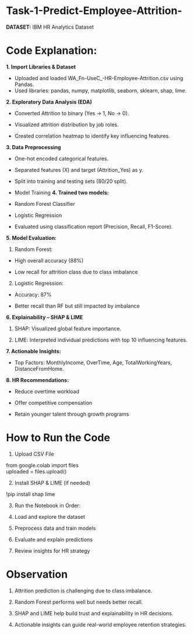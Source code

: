 # Task-1-Predict-Employee-Attrition-

**DATASET:** IBM HR Analytics Dataset

# **Code Explanation:**
**1. Import Libraries & Dataset**
- Uploaded and loaded WA_Fn-UseC_-HR-Employee-Attrition.csv using Pandas.
- Used libraries: pandas, numpy, matplotlib, seaborn, sklearn, shap, lime.

**2. Exploratory Data Analysis (EDA)**
- Converted Attrition to binary (Yes → 1, No → 0).

- Visualized attrition distribution by job roles.

- Created correlation heatmap to identify key influencing features.

**3. Data Preprocessing**
- One-hot encoded categorical features.

- Separated features (X) and target (Attrition_Yes) as y.

- Split into training and testing sets (80/20 split).

- Model Training
**4.  Trained two models:**
- Random Forest Classifier

- Logistic Regression

- Evaluated using classification report (Precision, Recall, F1-Score).

**5. Model Evaluation:**
1. Random Forest:

- High overall accuracy (88%)

- Low recall for attrition class due to class imbalance

2. Logistic Regression:

- Accuracy: 87%

- Better recall than RF but still impacted by imbalance

**6. Explainability – SHAP & LIME**
1. SHAP: Visualized global feature importance.

2. LIME: Interpreted individual predictions with top 10 influencing features.

**7. Actionable Insights:**
- Top Factors: MonthlyIncome, OverTime, Age, TotalWorkingYears, DistanceFromHome.

**8. HR Recommendations:**

- Reduce overtime workload

- Offer competitive compensation

- Retain younger talent through growth programs

# **How to Run the Code**
1. Upload CSV File

from google.colab import files  
uploaded = files.upload()

2. Install SHAP & LIME (if needed)

!pip install shap lime

3. Run the Notebook in Order:

1. Load and explore the dataset

2. Preprocess data and train models

3. Evaluate and explain predictions

4. Review insights for HR strategy

# **Observation**
1. Attrition prediction is challenging due to class imbalance.

2. Random Forest performs well but needs better recall.

3. SHAP and LIME help build trust and explainability in HR decisions.

4. Actionable insights can guide real-world employee retention strategies.
